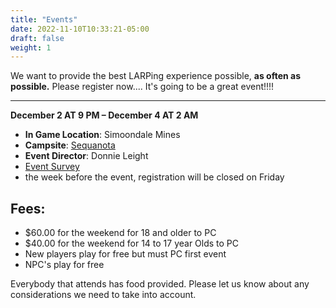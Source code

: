 ```yaml
---
title: "Events"
date: 2022-11-10T10:33:21-05:00
draft: false
weight: 1
---
```


We want to provide the best LARPing experience possible, **as often as possible.**  Please register now.... It's going to be a great event!!!!

------

**December 2 AT 9 PM – December 4 AT 2 AM**

- **In Game Location**: Simoondale Mines
- **Campsite**: [Sequanota](https://snazzy-marshmallow-9e25ed.netlify.app/camps/camp_sequanota/)
- **Event Director**: Donnie Leight
- [Event Survey](https://docs.google.com/forms/d/e/1FAIpQLScjlhsW1KOVLdt_YBy-xkgHZqKsu8C3qoEndHWdnTWtuDqqhg/viewform)
-  the week before the event, registration will be closed on Friday

## **Fees**:

- $60.00 for the weekend for 18 and older to PC
- $40.00 for the weekend for 14 to 17 year Olds to PC
- New players play for free but must PC first event
- NPC's play for free

Everybody that attends has food provided. Please let us know about any considerations we need to take into account. 

